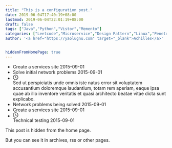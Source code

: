 ```yaml
---
title: "This is a configuration post."
date: 2019-06-04T17:40:19+08:00
lastmod: 2019-06-04T22:01:19+08:00
draft: false
tags: ["Java","Python","Vistor","Memento"]
categories: ["Leetcode","Microservice","Design Pattern","Linux","Penetration Test","Spring Framework"]
author: '<a href="https://yaolugnu.com" target="_blank">Achilles</a>'


hiddenFromHomePage: true
---
```


<section class="code-box-demo"><ul class="ant-timeline ant-timeline-alternate"><li class="ant-timeline-item ant-timeline-item-left"><div class="ant-timeline-item-tail"></div><div class="ant-timeline-item-head ant-timeline-item-head-blue"></div><div class="ant-timeline-item-content">Create a services site 2015-09-01</div></li><li class="ant-timeline-item ant-timeline-item-right"><div class="ant-timeline-item-tail"></div><div class="ant-timeline-item-head ant-timeline-item-head-green"></div><div class="ant-timeline-item-content">Solve initial network problems 2015-09-01</div></li><li class="ant-timeline-item ant-timeline-item-left"><div class="ant-timeline-item-tail"></div><div class="ant-timeline-item-head ant-timeline-item-head-custom ant-timeline-item-head-blue"><span role="img" aria-label="clock-circle" class="anticon anticon-clock-circle" style="font-size: 16px;"><svg viewBox="64 64 896 896" focusable="false" data-icon="clock-circle" width="1em" height="1em" fill="currentColor" aria-hidden="true"><path d="M512 64C264.6 64 64 264.6 64 512s200.6 448 448 448 448-200.6 448-448S759.4 64 512 64zm0 820c-205.4 0-372-166.6-372-372s166.6-372 372-372 372 166.6 372 372-166.6 372-372 372z"></path><path d="M686.7 638.6L544.1 535.5V288c0-4.4-3.6-8-8-8H488c-4.4 0-8 3.6-8 8v275.4c0 2.6 1.2 5 3.3 6.5l165.4 120.6c3.6 2.6 8.6 1.8 11.2-1.7l28.6-39c2.6-3.7 1.8-8.7-1.8-11.2z"></path></svg></span></div><div class="ant-timeline-item-content">Sed ut perspiciatis unde omnis iste natus error sit voluptatem accusantium doloremque laudantium, totam rem aperiam, eaque ipsa quae ab illo inventore veritatis et quasi architecto beatae vitae dicta sunt explicabo.</div></li><li class="ant-timeline-item ant-timeline-item-right"><div class="ant-timeline-item-tail"></div><div class="ant-timeline-item-head ant-timeline-item-head-red"></div><div class="ant-timeline-item-content">Network problems being solved 2015-09-01</div></li><li class="ant-timeline-item ant-timeline-item-left"><div class="ant-timeline-item-tail"></div><div class="ant-timeline-item-head ant-timeline-item-head-blue"></div><div class="ant-timeline-item-content">Create a services site 2015-09-01</div></li><li class="ant-timeline-item ant-timeline-item-last ant-timeline-item-right"><div class="ant-timeline-item-tail"></div><div class="ant-timeline-item-head ant-timeline-item-head-custom ant-timeline-item-head-blue"><span role="img" aria-label="clock-circle" class="anticon anticon-clock-circle" style="font-size: 16px;"><svg viewBox="64 64 896 896" focusable="false" data-icon="clock-circle" width="1em" height="1em" fill="currentColor" aria-hidden="true"><path d="M512 64C264.6 64 64 264.6 64 512s200.6 448 448 448 448-200.6 448-448S759.4 64 512 64zm0 820c-205.4 0-372-166.6-372-372s166.6-372 372-372 372 166.6 372 372-166.6 372-372 372z"></path><path d="M686.7 638.6L544.1 535.5V288c0-4.4-3.6-8-8-8H488c-4.4 0-8 3.6-8 8v275.4c0 2.6 1.2 5 3.3 6.5l165.4 120.6c3.6 2.6 8.6 1.8 11.2-1.7l28.6-39c2.6-3.7 1.8-8.7-1.8-11.2z"></path></svg></span></div><div class="ant-timeline-item-content">Technical testing 2015-09-01</div></li></ul></section>


This post is hidden from the home page.

<!--more-->

But you can see it in archives, rss or other pages.